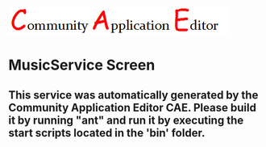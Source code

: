 ![CAE](https://github.com/GHProjectsTest/microservice-55/blob/master/img/logo.png)  

MusicService Screen
===================


This service was automatically generated by the Community Application Editor CAE. Please build it by running "ant" and run it by executing the start scripts located in the 'bin' folder.
---------------
